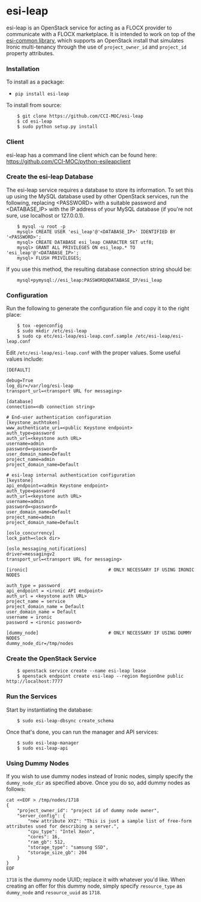 # esi-leap

esi-leap is an OpenStack service for acting as a FLOCX provider to communicate with a FLOCX
marketplace. It is intended to work on top of the
[esi-common library](https://github.com/CCI-MOC/esi-common), which supports an OpenStack
install that simulates Ironic multi-tenancy through the use of `project_owner_id` and
`project_id` property attributes.


### Installation

To install as a package:
 - `pip install esi-leap`

To install from source:

```
    $ git clone https://github.com/CCI-MOC/esi-leap
    $ cd esi-leap
    $ sudo python setup.py install
```


### Client

esi-leap has a command line client which can be found here:
https://github.com/CCI-MOC/python-esileapclient


### Create the esi-leap Database

The esi-leap service requires a database to store its information. To set this up using
the MySQL database used by other OpenStack services, run the following, replacing
\<PASSWORD\> with a suitable password and \<DATABASE\_IP\> with the IP address of your
MySQL database (if you're not sure, use localhost or 127.0.0.1).

```
    $ mysql -u root -p
    mysql> CREATE USER 'esi_leap'@'<DATABASE_IP>' IDENTIFIED BY '<PASSWORD>';
    mysql> CREATE DATABASE esi_leap CHARACTER SET utf8;
    mysql> GRANT ALL PRIVILEGES ON esi_leap.* TO 'esi_leap'@'<DATABASE_IP>';
    mysql> FLUSH PRIVILEGES;
```

If you use this method, the resulting database connection string should be:

```
    mysql+pymysql://esi_leap:PASSWORD@DATABASE_IP/esi_leap
```


### Configuration

Run the following to generate the configuration file and copy it to the right place:

```
    $ tox -egenconfig
    $ sudo mkdir /etc/esi-leap
    $ sudo cp etc/esi-leap/esi-leap.conf.sample /etc/esi-leap/esi-leap.conf
```

Edit `/etc/esi-leap/esi-leap.conf` with the proper values. Some useful values include:

```
[DEFAULT]

debug=True
log_dir=/var/log/esi-leap
transport_url=<transport URL for messaging>

[database]
connection=<db connection string>

# End-user authentication configuration
[keystone_authtoken]
www_authenticate_uri=<public Keystone endpoint>
auth_type=password
auth_url=<keystone auth URL>
username=admin
password=<password>
user_domain_name=Default
project_name=admin
project_domain_name=Default

# esi-leap internal authentication configuration
[keystone]
api_endpoint=<admin Keystone endpoint>
auth_type=password
auth_url=<keystone auth URL>
username=admin
password=<password>
user_domain_name=Default
project_name=admin
project_domain_name=Default

[oslo_concurrency]
lock_path=<lock dir>

[oslo_messaging_notifications]
driver=messagingv2
transport_url=<transport URL for messaging>

[ironic]                              # ONLY NECESSARY IF USING IRONIC NODES

auth_type = password
api_endpoint = <ironic API endpoint>
auth_url = <keystone auth URL>
project_name = service
project_domain_name = Default
user_domain_name = Default
username = ironic
password = <ironic password>

[dummy_node]                          # ONLY NECESSARY IF USING DUMMY NODES
dummy_node_dir=/tmp/nodes
```


### Create the OpenStack Service

```
    $ openstack service create --name esi-leap lease
    $ openstack endpoint create esi-leap --region RegionOne public http://localhost:7777
```


### Run the Services

Start by instantiating the database:

```
    $ sudo esi-leap-dbsync create_schema
```

Once that's done, you can run the manager and API services:


```
    $ sudo esi-leap-manager
    $ sudo esi-leap-api
```


### Using Dummy Nodes

If you wish to use dummy nodes instead of Ironic nodes, simply specify the `dummy_node_dir`
as specified above. Once you do so, add dummy nodes as follows:

```
cat <<EOF > /tmp/nodes/1718
{
    "project_owner_id": "project id of dummy node owner",
    "server_config": {
        "new attribute XYZ": "This is just a sample list of free-form attributes used for describing a server.",
        "cpu_type": "Intel Xeon",
        "cores": 16,
        "ram_gb": 512,
        "storage_type": "samsung SSD",
        "storage_size_gb": 204
    }
}
EOF
```

`1718` is the dummy node UUID; replace it with whatever you'd like. When creating an offer
for this dummy node, simply specify `resource_type` as `dummy_node` and `resource_uuid` as
`1718`.
